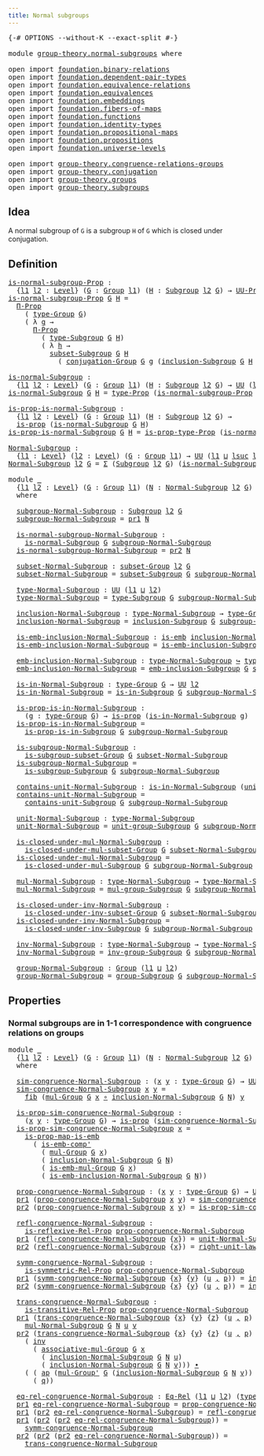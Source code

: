 ```yaml
---
title: Normal subgroups
---
```


<pre class="Agda"><a id="42" class="Symbol">{-#</a> <a id="46" class="Keyword">OPTIONS</a> <a id="54" class="Pragma">--without-K</a> <a id="66" class="Pragma">--exact-split</a> <a id="80" class="Symbol">#-}</a>

<a id="85" class="Keyword">module</a> <a id="92" href="group-theory.normal-subgroups.html" class="Module">group-theory.normal-subgroups</a> <a id="122" class="Keyword">where</a>

<a id="129" class="Keyword">open</a> <a id="134" class="Keyword">import</a> <a id="141" href="foundation.binary-relations.html" class="Module">foundation.binary-relations</a>
<a id="169" class="Keyword">open</a> <a id="174" class="Keyword">import</a> <a id="181" href="foundation.dependent-pair-types.html" class="Module">foundation.dependent-pair-types</a>
<a id="213" class="Keyword">open</a> <a id="218" class="Keyword">import</a> <a id="225" href="foundation.equivalence-relations.html" class="Module">foundation.equivalence-relations</a>
<a id="258" class="Keyword">open</a> <a id="263" class="Keyword">import</a> <a id="270" href="foundation.equivalences.html" class="Module">foundation.equivalences</a>
<a id="294" class="Keyword">open</a> <a id="299" class="Keyword">import</a> <a id="306" href="foundation.embeddings.html" class="Module">foundation.embeddings</a>
<a id="328" class="Keyword">open</a> <a id="333" class="Keyword">import</a> <a id="340" href="foundation.fibers-of-maps.html" class="Module">foundation.fibers-of-maps</a>
<a id="366" class="Keyword">open</a> <a id="371" class="Keyword">import</a> <a id="378" href="foundation.functions.html" class="Module">foundation.functions</a>
<a id="399" class="Keyword">open</a> <a id="404" class="Keyword">import</a> <a id="411" href="foundation.identity-types.html" class="Module">foundation.identity-types</a>
<a id="437" class="Keyword">open</a> <a id="442" class="Keyword">import</a> <a id="449" href="foundation.propositional-maps.html" class="Module">foundation.propositional-maps</a>
<a id="479" class="Keyword">open</a> <a id="484" class="Keyword">import</a> <a id="491" href="foundation.propositions.html" class="Module">foundation.propositions</a>
<a id="515" class="Keyword">open</a> <a id="520" class="Keyword">import</a> <a id="527" href="foundation.universe-levels.html" class="Module">foundation.universe-levels</a>

<a id="555" class="Keyword">open</a> <a id="560" class="Keyword">import</a> <a id="567" href="group-theory.congruence-relations-groups.html" class="Module">group-theory.congruence-relations-groups</a>
<a id="608" class="Keyword">open</a> <a id="613" class="Keyword">import</a> <a id="620" href="group-theory.conjugation.html" class="Module">group-theory.conjugation</a>
<a id="645" class="Keyword">open</a> <a id="650" class="Keyword">import</a> <a id="657" href="group-theory.groups.html" class="Module">group-theory.groups</a>
<a id="677" class="Keyword">open</a> <a id="682" class="Keyword">import</a> <a id="689" href="group-theory.subgroups.html" class="Module">group-theory.subgroups</a>
</pre>
## Idea

A normal subgroup of `G` is a subgroup `H` of `G` which is closed under conjugation.

## Definition

<pre class="Agda"><a id="is-normal-subgroup-Prop"></a><a id="835" href="group-theory.normal-subgroups.html#835" class="Function">is-normal-subgroup-Prop</a> <a id="859" class="Symbol">:</a>
  <a id="863" class="Symbol">{</a><a id="864" href="group-theory.normal-subgroups.html#864" class="Bound">l1</a> <a id="867" href="group-theory.normal-subgroups.html#867" class="Bound">l2</a> <a id="870" class="Symbol">:</a> <a id="872" href="Agda.Primitive.html#597" class="Postulate">Level</a><a id="877" class="Symbol">}</a> <a id="879" class="Symbol">(</a><a id="880" href="group-theory.normal-subgroups.html#880" class="Bound">G</a> <a id="882" class="Symbol">:</a> <a id="884" href="group-theory.groups.html#2650" class="Function">Group</a> <a id="890" href="group-theory.normal-subgroups.html#864" class="Bound">l1</a><a id="892" class="Symbol">)</a> <a id="894" class="Symbol">(</a><a id="895" href="group-theory.normal-subgroups.html#895" class="Bound">H</a> <a id="897" class="Symbol">:</a> <a id="899" href="group-theory.subgroups.html#4540" class="Function">Subgroup</a> <a id="908" href="group-theory.normal-subgroups.html#867" class="Bound">l2</a> <a id="911" href="group-theory.normal-subgroups.html#880" class="Bound">G</a><a id="912" class="Symbol">)</a> <a id="914" class="Symbol">→</a> <a id="916" href="foundation-core.propositions.html#1393" class="Function">UU-Prop</a> <a id="924" class="Symbol">(</a><a id="925" href="group-theory.normal-subgroups.html#864" class="Bound">l1</a> <a id="928" href="Agda.Primitive.html#810" class="Primitive Operator">⊔</a> <a id="930" href="group-theory.normal-subgroups.html#867" class="Bound">l2</a><a id="932" class="Symbol">)</a>
<a id="934" href="group-theory.normal-subgroups.html#835" class="Function">is-normal-subgroup-Prop</a> <a id="958" href="group-theory.normal-subgroups.html#958" class="Bound">G</a> <a id="960" href="group-theory.normal-subgroups.html#960" class="Bound">H</a> <a id="962" class="Symbol">=</a>
  <a id="966" href="foundation-core.propositions.html#6694" class="Function">Π-Prop</a>
    <a id="977" class="Symbol">(</a> <a id="979" href="group-theory.groups.html#2893" class="Function">type-Group</a> <a id="990" href="group-theory.normal-subgroups.html#958" class="Bound">G</a><a id="991" class="Symbol">)</a>
    <a id="997" class="Symbol">(</a> <a id="999" class="Symbol">λ</a> <a id="1001" href="group-theory.normal-subgroups.html#1001" class="Bound">g</a> <a id="1003" class="Symbol">→</a>
      <a id="1011" href="foundation-core.propositions.html#6694" class="Function">Π-Prop</a>
        <a id="1026" class="Symbol">(</a> <a id="1028" href="group-theory.subgroups.html#4872" class="Function">type-Subgroup</a> <a id="1042" href="group-theory.normal-subgroups.html#958" class="Bound">G</a> <a id="1044" href="group-theory.normal-subgroups.html#960" class="Bound">H</a><a id="1045" class="Symbol">)</a>
        <a id="1055" class="Symbol">(</a> <a id="1057" class="Symbol">λ</a> <a id="1059" href="group-theory.normal-subgroups.html#1059" class="Bound">h</a> <a id="1061" class="Symbol">→</a>
          <a id="1073" href="group-theory.subgroups.html#4759" class="Function">subset-Subgroup</a> <a id="1089" href="group-theory.normal-subgroups.html#958" class="Bound">G</a> <a id="1091" href="group-theory.normal-subgroups.html#960" class="Bound">H</a>
            <a id="1105" class="Symbol">(</a> <a id="1107" href="group-theory.conjugation.html#1025" class="Function">conjugation-Group</a> <a id="1125" href="group-theory.normal-subgroups.html#958" class="Bound">G</a> <a id="1127" href="group-theory.normal-subgroups.html#1001" class="Bound">g</a> <a id="1129" class="Symbol">(</a><a id="1130" href="group-theory.subgroups.html#4951" class="Function">inclusion-Subgroup</a> <a id="1149" href="group-theory.normal-subgroups.html#958" class="Bound">G</a> <a id="1151" href="group-theory.normal-subgroups.html#960" class="Bound">H</a> <a id="1153" href="group-theory.normal-subgroups.html#1059" class="Bound">h</a><a id="1154" class="Symbol">))))</a>

<a id="is-normal-Subgroup"></a><a id="1160" href="group-theory.normal-subgroups.html#1160" class="Function">is-normal-Subgroup</a> <a id="1179" class="Symbol">:</a>
  <a id="1183" class="Symbol">{</a><a id="1184" href="group-theory.normal-subgroups.html#1184" class="Bound">l1</a> <a id="1187" href="group-theory.normal-subgroups.html#1187" class="Bound">l2</a> <a id="1190" class="Symbol">:</a> <a id="1192" href="Agda.Primitive.html#597" class="Postulate">Level</a><a id="1197" class="Symbol">}</a> <a id="1199" class="Symbol">(</a><a id="1200" href="group-theory.normal-subgroups.html#1200" class="Bound">G</a> <a id="1202" class="Symbol">:</a> <a id="1204" href="group-theory.groups.html#2650" class="Function">Group</a> <a id="1210" href="group-theory.normal-subgroups.html#1184" class="Bound">l1</a><a id="1212" class="Symbol">)</a> <a id="1214" class="Symbol">(</a><a id="1215" href="group-theory.normal-subgroups.html#1215" class="Bound">H</a> <a id="1217" class="Symbol">:</a> <a id="1219" href="group-theory.subgroups.html#4540" class="Function">Subgroup</a> <a id="1228" href="group-theory.normal-subgroups.html#1187" class="Bound">l2</a> <a id="1231" href="group-theory.normal-subgroups.html#1200" class="Bound">G</a><a id="1232" class="Symbol">)</a> <a id="1234" class="Symbol">→</a> <a id="1236" href="foundation-core.universe-levels.html#235" class="Primitive">UU</a> <a id="1239" class="Symbol">(</a><a id="1240" href="group-theory.normal-subgroups.html#1184" class="Bound">l1</a> <a id="1243" href="Agda.Primitive.html#810" class="Primitive Operator">⊔</a> <a id="1245" href="group-theory.normal-subgroups.html#1187" class="Bound">l2</a><a id="1247" class="Symbol">)</a>
<a id="1249" href="group-theory.normal-subgroups.html#1160" class="Function">is-normal-Subgroup</a> <a id="1268" href="group-theory.normal-subgroups.html#1268" class="Bound">G</a> <a id="1270" href="group-theory.normal-subgroups.html#1270" class="Bound">H</a> <a id="1272" class="Symbol">=</a> <a id="1274" href="foundation-core.propositions.html#1495" class="Function">type-Prop</a> <a id="1284" class="Symbol">(</a><a id="1285" href="group-theory.normal-subgroups.html#835" class="Function">is-normal-subgroup-Prop</a> <a id="1309" href="group-theory.normal-subgroups.html#1268" class="Bound">G</a> <a id="1311" href="group-theory.normal-subgroups.html#1270" class="Bound">H</a><a id="1312" class="Symbol">)</a>

<a id="is-prop-is-normal-Subgroup"></a><a id="1315" href="group-theory.normal-subgroups.html#1315" class="Function">is-prop-is-normal-Subgroup</a> <a id="1342" class="Symbol">:</a>
  <a id="1346" class="Symbol">{</a><a id="1347" href="group-theory.normal-subgroups.html#1347" class="Bound">l1</a> <a id="1350" href="group-theory.normal-subgroups.html#1350" class="Bound">l2</a> <a id="1353" class="Symbol">:</a> <a id="1355" href="Agda.Primitive.html#597" class="Postulate">Level</a><a id="1360" class="Symbol">}</a> <a id="1362" class="Symbol">(</a><a id="1363" href="group-theory.normal-subgroups.html#1363" class="Bound">G</a> <a id="1365" class="Symbol">:</a> <a id="1367" href="group-theory.groups.html#2650" class="Function">Group</a> <a id="1373" href="group-theory.normal-subgroups.html#1347" class="Bound">l1</a><a id="1375" class="Symbol">)</a> <a id="1377" class="Symbol">(</a><a id="1378" href="group-theory.normal-subgroups.html#1378" class="Bound">H</a> <a id="1380" class="Symbol">:</a> <a id="1382" href="group-theory.subgroups.html#4540" class="Function">Subgroup</a> <a id="1391" href="group-theory.normal-subgroups.html#1350" class="Bound">l2</a> <a id="1394" href="group-theory.normal-subgroups.html#1363" class="Bound">G</a><a id="1395" class="Symbol">)</a> <a id="1397" class="Symbol">→</a>
  <a id="1401" href="foundation-core.propositions.html#1309" class="Function">is-prop</a> <a id="1409" class="Symbol">(</a><a id="1410" href="group-theory.normal-subgroups.html#1160" class="Function">is-normal-Subgroup</a> <a id="1429" href="group-theory.normal-subgroups.html#1363" class="Bound">G</a> <a id="1431" href="group-theory.normal-subgroups.html#1378" class="Bound">H</a><a id="1432" class="Symbol">)</a>
<a id="1434" href="group-theory.normal-subgroups.html#1315" class="Function">is-prop-is-normal-Subgroup</a> <a id="1461" href="group-theory.normal-subgroups.html#1461" class="Bound">G</a> <a id="1463" href="group-theory.normal-subgroups.html#1463" class="Bound">H</a> <a id="1465" class="Symbol">=</a> <a id="1467" href="foundation-core.propositions.html#1562" class="Function">is-prop-type-Prop</a> <a id="1485" class="Symbol">(</a><a id="1486" href="group-theory.normal-subgroups.html#835" class="Function">is-normal-subgroup-Prop</a> <a id="1510" href="group-theory.normal-subgroups.html#1461" class="Bound">G</a> <a id="1512" href="group-theory.normal-subgroups.html#1463" class="Bound">H</a><a id="1513" class="Symbol">)</a>

<a id="Normal-Subgroup"></a><a id="1516" href="group-theory.normal-subgroups.html#1516" class="Function">Normal-Subgroup</a> <a id="1532" class="Symbol">:</a>
  <a id="1536" class="Symbol">{</a><a id="1537" href="group-theory.normal-subgroups.html#1537" class="Bound">l1</a> <a id="1540" class="Symbol">:</a> <a id="1542" href="Agda.Primitive.html#597" class="Postulate">Level</a><a id="1547" class="Symbol">}</a> <a id="1549" class="Symbol">(</a><a id="1550" href="group-theory.normal-subgroups.html#1550" class="Bound">l2</a> <a id="1553" class="Symbol">:</a> <a id="1555" href="Agda.Primitive.html#597" class="Postulate">Level</a><a id="1560" class="Symbol">)</a> <a id="1562" class="Symbol">(</a><a id="1563" href="group-theory.normal-subgroups.html#1563" class="Bound">G</a> <a id="1565" class="Symbol">:</a> <a id="1567" href="group-theory.groups.html#2650" class="Function">Group</a> <a id="1573" href="group-theory.normal-subgroups.html#1537" class="Bound">l1</a><a id="1575" class="Symbol">)</a> <a id="1577" class="Symbol">→</a> <a id="1579" href="foundation-core.universe-levels.html#235" class="Primitive">UU</a> <a id="1582" class="Symbol">(</a><a id="1583" href="group-theory.normal-subgroups.html#1537" class="Bound">l1</a> <a id="1586" href="Agda.Primitive.html#810" class="Primitive Operator">⊔</a> <a id="1588" href="Agda.Primitive.html#780" class="Primitive">lsuc</a> <a id="1593" href="group-theory.normal-subgroups.html#1550" class="Bound">l2</a><a id="1595" class="Symbol">)</a>
<a id="1597" href="group-theory.normal-subgroups.html#1516" class="Function">Normal-Subgroup</a> <a id="1613" href="group-theory.normal-subgroups.html#1613" class="Bound">l2</a> <a id="1616" href="group-theory.normal-subgroups.html#1616" class="Bound">G</a> <a id="1618" class="Symbol">=</a> <a id="1620" href="foundation-core.dependent-pair-types.html#515" class="Record">Σ</a> <a id="1622" class="Symbol">(</a><a id="1623" href="group-theory.subgroups.html#4540" class="Function">Subgroup</a> <a id="1632" href="group-theory.normal-subgroups.html#1613" class="Bound">l2</a> <a id="1635" href="group-theory.normal-subgroups.html#1616" class="Bound">G</a><a id="1636" class="Symbol">)</a> <a id="1638" class="Symbol">(</a><a id="1639" href="group-theory.normal-subgroups.html#1160" class="Function">is-normal-Subgroup</a> <a id="1658" href="group-theory.normal-subgroups.html#1616" class="Bound">G</a><a id="1659" class="Symbol">)</a>

<a id="1662" class="Keyword">module</a> <a id="1669" href="group-theory.normal-subgroups.html#1669" class="Module">_</a>
  <a id="1673" class="Symbol">{</a><a id="1674" href="group-theory.normal-subgroups.html#1674" class="Bound">l1</a> <a id="1677" href="group-theory.normal-subgroups.html#1677" class="Bound">l2</a> <a id="1680" class="Symbol">:</a> <a id="1682" href="Agda.Primitive.html#597" class="Postulate">Level</a><a id="1687" class="Symbol">}</a> <a id="1689" class="Symbol">(</a><a id="1690" href="group-theory.normal-subgroups.html#1690" class="Bound">G</a> <a id="1692" class="Symbol">:</a> <a id="1694" href="group-theory.groups.html#2650" class="Function">Group</a> <a id="1700" href="group-theory.normal-subgroups.html#1674" class="Bound">l1</a><a id="1702" class="Symbol">)</a> <a id="1704" class="Symbol">(</a><a id="1705" href="group-theory.normal-subgroups.html#1705" class="Bound">N</a> <a id="1707" class="Symbol">:</a> <a id="1709" href="group-theory.normal-subgroups.html#1516" class="Function">Normal-Subgroup</a> <a id="1725" href="group-theory.normal-subgroups.html#1677" class="Bound">l2</a> <a id="1728" href="group-theory.normal-subgroups.html#1690" class="Bound">G</a><a id="1729" class="Symbol">)</a>
  <a id="1733" class="Keyword">where</a>

  <a id="1742" href="group-theory.normal-subgroups.html#1742" class="Function">subgroup-Normal-Subgroup</a> <a id="1767" class="Symbol">:</a> <a id="1769" href="group-theory.subgroups.html#4540" class="Function">Subgroup</a> <a id="1778" href="group-theory.normal-subgroups.html#1677" class="Bound">l2</a> <a id="1781" href="group-theory.normal-subgroups.html#1690" class="Bound">G</a>
  <a id="1785" href="group-theory.normal-subgroups.html#1742" class="Function">subgroup-Normal-Subgroup</a> <a id="1810" class="Symbol">=</a> <a id="1812" href="foundation-core.dependent-pair-types.html#605" class="Field">pr1</a> <a id="1816" href="group-theory.normal-subgroups.html#1705" class="Bound">N</a>

  <a id="1821" href="group-theory.normal-subgroups.html#1821" class="Function">is-normal-subgroup-Normal-Subgroup</a> <a id="1856" class="Symbol">:</a>
    <a id="1862" href="group-theory.normal-subgroups.html#1160" class="Function">is-normal-Subgroup</a> <a id="1881" href="group-theory.normal-subgroups.html#1690" class="Bound">G</a> <a id="1883" href="group-theory.normal-subgroups.html#1742" class="Function">subgroup-Normal-Subgroup</a>
  <a id="1910" href="group-theory.normal-subgroups.html#1821" class="Function">is-normal-subgroup-Normal-Subgroup</a> <a id="1945" class="Symbol">=</a> <a id="1947" href="foundation-core.dependent-pair-types.html#617" class="Field">pr2</a> <a id="1951" href="group-theory.normal-subgroups.html#1705" class="Bound">N</a>

  <a id="1956" href="group-theory.normal-subgroups.html#1956" class="Function">subset-Normal-Subgroup</a> <a id="1979" class="Symbol">:</a> <a id="1981" href="group-theory.subgroups.html#2120" class="Function">subset-Group</a> <a id="1994" href="group-theory.normal-subgroups.html#1677" class="Bound">l2</a> <a id="1997" href="group-theory.normal-subgroups.html#1690" class="Bound">G</a>
  <a id="2001" href="group-theory.normal-subgroups.html#1956" class="Function">subset-Normal-Subgroup</a> <a id="2024" class="Symbol">=</a> <a id="2026" href="group-theory.subgroups.html#4759" class="Function">subset-Subgroup</a> <a id="2042" href="group-theory.normal-subgroups.html#1690" class="Bound">G</a> <a id="2044" href="group-theory.normal-subgroups.html#1742" class="Function">subgroup-Normal-Subgroup</a>

  <a id="2072" href="group-theory.normal-subgroups.html#2072" class="Function">type-Normal-Subgroup</a> <a id="2093" class="Symbol">:</a> <a id="2095" href="foundation-core.universe-levels.html#235" class="Primitive">UU</a> <a id="2098" class="Symbol">(</a><a id="2099" href="group-theory.normal-subgroups.html#1674" class="Bound">l1</a> <a id="2102" href="Agda.Primitive.html#810" class="Primitive Operator">⊔</a> <a id="2104" href="group-theory.normal-subgroups.html#1677" class="Bound">l2</a><a id="2106" class="Symbol">)</a>
  <a id="2110" href="group-theory.normal-subgroups.html#2072" class="Function">type-Normal-Subgroup</a> <a id="2131" class="Symbol">=</a> <a id="2133" href="group-theory.subgroups.html#4872" class="Function">type-Subgroup</a> <a id="2147" href="group-theory.normal-subgroups.html#1690" class="Bound">G</a> <a id="2149" href="group-theory.normal-subgroups.html#1742" class="Function">subgroup-Normal-Subgroup</a>

  <a id="2177" href="group-theory.normal-subgroups.html#2177" class="Function">inclusion-Normal-Subgroup</a> <a id="2203" class="Symbol">:</a> <a id="2205" href="group-theory.normal-subgroups.html#2072" class="Function">type-Normal-Subgroup</a> <a id="2226" class="Symbol">→</a> <a id="2228" href="group-theory.groups.html#2893" class="Function">type-Group</a> <a id="2239" href="group-theory.normal-subgroups.html#1690" class="Bound">G</a>
  <a id="2243" href="group-theory.normal-subgroups.html#2177" class="Function">inclusion-Normal-Subgroup</a> <a id="2269" class="Symbol">=</a> <a id="2271" href="group-theory.subgroups.html#4951" class="Function">inclusion-Subgroup</a> <a id="2290" href="group-theory.normal-subgroups.html#1690" class="Bound">G</a> <a id="2292" href="group-theory.normal-subgroups.html#1742" class="Function">subgroup-Normal-Subgroup</a>

  <a id="2320" href="group-theory.normal-subgroups.html#2320" class="Function">is-emb-inclusion-Normal-Subgroup</a> <a id="2353" class="Symbol">:</a> <a id="2355" href="foundation-core.embeddings.html#992" class="Function">is-emb</a> <a id="2362" href="group-theory.normal-subgroups.html#2177" class="Function">inclusion-Normal-Subgroup</a>
  <a id="2390" href="group-theory.normal-subgroups.html#2320" class="Function">is-emb-inclusion-Normal-Subgroup</a> <a id="2423" class="Symbol">=</a> <a id="2425" href="group-theory.subgroups.html#5061" class="Function">is-emb-inclusion-Subgroup</a> <a id="2451" href="group-theory.normal-subgroups.html#1690" class="Bound">G</a> <a id="2453" href="group-theory.normal-subgroups.html#1742" class="Function">subgroup-Normal-Subgroup</a>

  <a id="2481" href="group-theory.normal-subgroups.html#2481" class="Function">emb-inclusion-Normal-Subgroup</a> <a id="2511" class="Symbol">:</a> <a id="2513" href="group-theory.normal-subgroups.html#2072" class="Function">type-Normal-Subgroup</a> <a id="2534" href="foundation-core.embeddings.html#1074" class="Function Operator">↪</a> <a id="2536" href="group-theory.groups.html#2893" class="Function">type-Group</a> <a id="2547" href="group-theory.normal-subgroups.html#1690" class="Bound">G</a>
  <a id="2551" href="group-theory.normal-subgroups.html#2481" class="Function">emb-inclusion-Normal-Subgroup</a> <a id="2581" class="Symbol">=</a> <a id="2583" href="group-theory.subgroups.html#5189" class="Function">emb-inclusion-Subgroup</a> <a id="2606" href="group-theory.normal-subgroups.html#1690" class="Bound">G</a> <a id="2608" href="group-theory.normal-subgroups.html#1742" class="Function">subgroup-Normal-Subgroup</a>

  <a id="2636" href="group-theory.normal-subgroups.html#2636" class="Function">is-in-Normal-Subgroup</a> <a id="2658" class="Symbol">:</a> <a id="2660" href="group-theory.groups.html#2893" class="Function">type-Group</a> <a id="2671" href="group-theory.normal-subgroups.html#1690" class="Bound">G</a> <a id="2673" class="Symbol">→</a> <a id="2675" href="foundation-core.universe-levels.html#235" class="Primitive">UU</a> <a id="2678" href="group-theory.normal-subgroups.html#1677" class="Bound">l2</a>
  <a id="2683" href="group-theory.normal-subgroups.html#2636" class="Function">is-in-Normal-Subgroup</a> <a id="2705" class="Symbol">=</a> <a id="2707" href="group-theory.subgroups.html#5301" class="Function">is-in-Subgroup</a> <a id="2722" href="group-theory.normal-subgroups.html#1690" class="Bound">G</a> <a id="2724" href="group-theory.normal-subgroups.html#1742" class="Function">subgroup-Normal-Subgroup</a>

  <a id="2752" href="group-theory.normal-subgroups.html#2752" class="Function">is-prop-is-in-Normal-Subgroup</a> <a id="2782" class="Symbol">:</a>
    <a id="2788" class="Symbol">(</a><a id="2789" href="group-theory.normal-subgroups.html#2789" class="Bound">g</a> <a id="2791" class="Symbol">:</a> <a id="2793" href="group-theory.groups.html#2893" class="Function">type-Group</a> <a id="2804" href="group-theory.normal-subgroups.html#1690" class="Bound">G</a><a id="2805" class="Symbol">)</a> <a id="2807" class="Symbol">→</a> <a id="2809" href="foundation-core.propositions.html#1309" class="Function">is-prop</a> <a id="2817" class="Symbol">(</a><a id="2818" href="group-theory.normal-subgroups.html#2636" class="Function">is-in-Normal-Subgroup</a> <a id="2840" href="group-theory.normal-subgroups.html#2789" class="Bound">g</a><a id="2841" class="Symbol">)</a>
  <a id="2845" href="group-theory.normal-subgroups.html#2752" class="Function">is-prop-is-in-Normal-Subgroup</a> <a id="2875" class="Symbol">=</a>
    <a id="2881" href="group-theory.subgroups.html#5540" class="Function">is-prop-is-in-Subgroup</a> <a id="2904" href="group-theory.normal-subgroups.html#1690" class="Bound">G</a> <a id="2906" href="group-theory.normal-subgroups.html#1742" class="Function">subgroup-Normal-Subgroup</a>

  <a id="2934" href="group-theory.normal-subgroups.html#2934" class="Function">is-subgroup-Normal-Subgroup</a> <a id="2962" class="Symbol">:</a>
    <a id="2968" href="group-theory.subgroups.html#4270" class="Function">is-subgroup-subset-Group</a> <a id="2993" href="group-theory.normal-subgroups.html#1690" class="Bound">G</a> <a id="2995" href="group-theory.normal-subgroups.html#1956" class="Function">subset-Normal-Subgroup</a>
  <a id="3020" href="group-theory.normal-subgroups.html#2934" class="Function">is-subgroup-Normal-Subgroup</a> <a id="3048" class="Symbol">=</a>
    <a id="3054" href="group-theory.subgroups.html#5685" class="Function">is-subgroup-Subgroup</a> <a id="3075" href="group-theory.normal-subgroups.html#1690" class="Bound">G</a> <a id="3077" href="group-theory.normal-subgroups.html#1742" class="Function">subgroup-Normal-Subgroup</a>

  <a id="3105" href="group-theory.normal-subgroups.html#3105" class="Function">contains-unit-Normal-Subgroup</a> <a id="3135" class="Symbol">:</a> <a id="3137" href="group-theory.normal-subgroups.html#2636" class="Function">is-in-Normal-Subgroup</a> <a id="3159" class="Symbol">(</a><a id="3160" href="group-theory.groups.html#3937" class="Function">unit-Group</a> <a id="3171" href="group-theory.normal-subgroups.html#1690" class="Bound">G</a><a id="3172" class="Symbol">)</a>
  <a id="3176" href="group-theory.normal-subgroups.html#3105" class="Function">contains-unit-Normal-Subgroup</a> <a id="3206" class="Symbol">=</a>
    <a id="3212" href="group-theory.subgroups.html#5785" class="Function">contains-unit-Subgroup</a> <a id="3235" href="group-theory.normal-subgroups.html#1690" class="Bound">G</a> <a id="3237" href="group-theory.normal-subgroups.html#1742" class="Function">subgroup-Normal-Subgroup</a>

  <a id="3265" href="group-theory.normal-subgroups.html#3265" class="Function">unit-Normal-Subgroup</a> <a id="3286" class="Symbol">:</a> <a id="3288" href="group-theory.normal-subgroups.html#2072" class="Function">type-Normal-Subgroup</a>
  <a id="3311" href="group-theory.normal-subgroups.html#3265" class="Function">unit-Normal-Subgroup</a> <a id="3332" class="Symbol">=</a> <a id="3334" href="group-theory.subgroups.html#7887" class="Function">unit-group-Subgroup</a> <a id="3354" href="group-theory.normal-subgroups.html#1690" class="Bound">G</a> <a id="3356" href="group-theory.normal-subgroups.html#1742" class="Function">subgroup-Normal-Subgroup</a>

  <a id="3384" href="group-theory.normal-subgroups.html#3384" class="Function">is-closed-under-mul-Normal-Subgroup</a> <a id="3420" class="Symbol">:</a>
    <a id="3426" href="group-theory.subgroups.html#3153" class="Function">is-closed-under-mul-subset-Group</a> <a id="3459" href="group-theory.normal-subgroups.html#1690" class="Bound">G</a> <a id="3461" href="group-theory.normal-subgroups.html#1956" class="Function">subset-Normal-Subgroup</a>
  <a id="3486" href="group-theory.normal-subgroups.html#3384" class="Function">is-closed-under-mul-Normal-Subgroup</a> <a id="3522" class="Symbol">=</a>
    <a id="3528" href="group-theory.subgroups.html#5914" class="Function">is-closed-under-mul-Subgroup</a> <a id="3557" href="group-theory.normal-subgroups.html#1690" class="Bound">G</a> <a id="3559" href="group-theory.normal-subgroups.html#1742" class="Function">subgroup-Normal-Subgroup</a>

  <a id="3587" href="group-theory.normal-subgroups.html#3587" class="Function">mul-Normal-Subgroup</a> <a id="3607" class="Symbol">:</a> <a id="3609" href="group-theory.normal-subgroups.html#2072" class="Function">type-Normal-Subgroup</a> <a id="3630" class="Symbol">→</a> <a id="3632" href="group-theory.normal-subgroups.html#2072" class="Function">type-Normal-Subgroup</a> <a id="3653" class="Symbol">→</a> <a id="3655" href="group-theory.normal-subgroups.html#2072" class="Function">type-Normal-Subgroup</a>
  <a id="3678" href="group-theory.normal-subgroups.html#3587" class="Function">mul-Normal-Subgroup</a> <a id="3698" class="Symbol">=</a> <a id="3700" href="group-theory.subgroups.html#7352" class="Function">mul-group-Subgroup</a> <a id="3719" href="group-theory.normal-subgroups.html#1690" class="Bound">G</a> <a id="3721" href="group-theory.normal-subgroups.html#1742" class="Function">subgroup-Normal-Subgroup</a>

  <a id="3749" href="group-theory.normal-subgroups.html#3749" class="Function">is-closed-under-inv-Normal-Subgroup</a> <a id="3785" class="Symbol">:</a>
    <a id="3791" href="group-theory.subgroups.html#3675" class="Function">is-closed-under-inv-subset-Group</a> <a id="3824" href="group-theory.normal-subgroups.html#1690" class="Bound">G</a> <a id="3826" href="group-theory.normal-subgroups.html#1956" class="Function">subset-Normal-Subgroup</a>
  <a id="3851" href="group-theory.normal-subgroups.html#3749" class="Function">is-closed-under-inv-Normal-Subgroup</a> <a id="3887" class="Symbol">=</a>
    <a id="3893" href="group-theory.subgroups.html#6067" class="Function">is-closed-under-inv-Subgroup</a> <a id="3922" href="group-theory.normal-subgroups.html#1690" class="Bound">G</a> <a id="3924" href="group-theory.normal-subgroups.html#1742" class="Function">subgroup-Normal-Subgroup</a>

  <a id="3952" href="group-theory.normal-subgroups.html#3952" class="Function">inv-Normal-Subgroup</a> <a id="3972" class="Symbol">:</a> <a id="3974" href="group-theory.normal-subgroups.html#2072" class="Function">type-Normal-Subgroup</a> <a id="3995" class="Symbol">→</a> <a id="3997" href="group-theory.normal-subgroups.html#2072" class="Function">type-Normal-Subgroup</a>
  <a id="4020" href="group-theory.normal-subgroups.html#3952" class="Function">inv-Normal-Subgroup</a> <a id="4040" class="Symbol">=</a> <a id="4042" href="group-theory.subgroups.html#8443" class="Function">inv-group-Subgroup</a> <a id="4061" href="group-theory.normal-subgroups.html#1690" class="Bound">G</a> <a id="4063" href="group-theory.normal-subgroups.html#1742" class="Function">subgroup-Normal-Subgroup</a>

  <a id="4091" href="group-theory.normal-subgroups.html#4091" class="Function">group-Normal-Subgroup</a> <a id="4113" class="Symbol">:</a> <a id="4115" href="group-theory.groups.html#2650" class="Function">Group</a> <a id="4121" class="Symbol">(</a><a id="4122" href="group-theory.normal-subgroups.html#1674" class="Bound">l1</a> <a id="4125" href="Agda.Primitive.html#810" class="Primitive Operator">⊔</a> <a id="4127" href="group-theory.normal-subgroups.html#1677" class="Bound">l2</a><a id="4129" class="Symbol">)</a>
  <a id="4133" href="group-theory.normal-subgroups.html#4091" class="Function">group-Normal-Subgroup</a> <a id="4155" class="Symbol">=</a> <a id="4157" href="group-theory.subgroups.html#9352" class="Function">group-Subgroup</a> <a id="4172" href="group-theory.normal-subgroups.html#1690" class="Bound">G</a> <a id="4174" href="group-theory.normal-subgroups.html#1742" class="Function">subgroup-Normal-Subgroup</a>
</pre>
## Properties

### Normal subgroups are in 1-1 correspondence with congruence relations on groups

<pre class="Agda"><a id="4311" class="Keyword">module</a> <a id="4318" href="group-theory.normal-subgroups.html#4318" class="Module">_</a>
  <a id="4322" class="Symbol">{</a><a id="4323" href="group-theory.normal-subgroups.html#4323" class="Bound">l1</a> <a id="4326" href="group-theory.normal-subgroups.html#4326" class="Bound">l2</a> <a id="4329" class="Symbol">:</a> <a id="4331" href="Agda.Primitive.html#597" class="Postulate">Level</a><a id="4336" class="Symbol">}</a> <a id="4338" class="Symbol">(</a><a id="4339" href="group-theory.normal-subgroups.html#4339" class="Bound">G</a> <a id="4341" class="Symbol">:</a> <a id="4343" href="group-theory.groups.html#2650" class="Function">Group</a> <a id="4349" href="group-theory.normal-subgroups.html#4323" class="Bound">l1</a><a id="4351" class="Symbol">)</a> <a id="4353" class="Symbol">(</a><a id="4354" href="group-theory.normal-subgroups.html#4354" class="Bound">N</a> <a id="4356" class="Symbol">:</a> <a id="4358" href="group-theory.normal-subgroups.html#1516" class="Function">Normal-Subgroup</a> <a id="4374" href="group-theory.normal-subgroups.html#4326" class="Bound">l2</a> <a id="4377" href="group-theory.normal-subgroups.html#4339" class="Bound">G</a><a id="4378" class="Symbol">)</a>
  <a id="4382" class="Keyword">where</a>
  
  <a id="4393" href="group-theory.normal-subgroups.html#4393" class="Function">sim-congruence-Normal-Subgroup</a> <a id="4424" class="Symbol">:</a> <a id="4426" class="Symbol">(</a><a id="4427" href="group-theory.normal-subgroups.html#4427" class="Bound">x</a> <a id="4429" href="group-theory.normal-subgroups.html#4429" class="Bound">y</a> <a id="4431" class="Symbol">:</a> <a id="4433" href="group-theory.groups.html#2893" class="Function">type-Group</a> <a id="4444" href="group-theory.normal-subgroups.html#4339" class="Bound">G</a><a id="4445" class="Symbol">)</a> <a id="4447" class="Symbol">→</a> <a id="4449" href="foundation-core.universe-levels.html#235" class="Primitive">UU</a> <a id="4452" class="Symbol">(</a><a id="4453" href="group-theory.normal-subgroups.html#4323" class="Bound">l1</a> <a id="4456" href="Agda.Primitive.html#810" class="Primitive Operator">⊔</a> <a id="4458" href="group-theory.normal-subgroups.html#4326" class="Bound">l2</a><a id="4460" class="Symbol">)</a>
  <a id="4464" href="group-theory.normal-subgroups.html#4393" class="Function">sim-congruence-Normal-Subgroup</a> <a id="4495" href="group-theory.normal-subgroups.html#4495" class="Bound">x</a> <a id="4497" href="group-theory.normal-subgroups.html#4497" class="Bound">y</a> <a id="4499" class="Symbol">=</a>
    <a id="4505" href="foundation-core.fibers-of-maps.html#942" class="Function">fib</a> <a id="4509" class="Symbol">(</a><a id="4510" href="group-theory.groups.html#3138" class="Function">mul-Group</a> <a id="4520" href="group-theory.normal-subgroups.html#4339" class="Bound">G</a> <a id="4522" href="group-theory.normal-subgroups.html#4495" class="Bound">x</a> <a id="4524" href="foundation-core.functions.html#420" class="Function Operator">∘</a> <a id="4526" href="group-theory.normal-subgroups.html#2177" class="Function">inclusion-Normal-Subgroup</a> <a id="4552" href="group-theory.normal-subgroups.html#4339" class="Bound">G</a> <a id="4554" href="group-theory.normal-subgroups.html#4354" class="Bound">N</a><a id="4555" class="Symbol">)</a> <a id="4557" href="group-theory.normal-subgroups.html#4497" class="Bound">y</a>

  <a id="4562" href="group-theory.normal-subgroups.html#4562" class="Function">is-prop-sim-congruence-Normal-Subgroup</a> <a id="4601" class="Symbol">:</a>
    <a id="4607" class="Symbol">(</a><a id="4608" href="group-theory.normal-subgroups.html#4608" class="Bound">x</a> <a id="4610" href="group-theory.normal-subgroups.html#4610" class="Bound">y</a> <a id="4612" class="Symbol">:</a> <a id="4614" href="group-theory.groups.html#2893" class="Function">type-Group</a> <a id="4625" href="group-theory.normal-subgroups.html#4339" class="Bound">G</a><a id="4626" class="Symbol">)</a> <a id="4628" class="Symbol">→</a> <a id="4630" href="foundation-core.propositions.html#1309" class="Function">is-prop</a> <a id="4638" class="Symbol">(</a><a id="4639" href="group-theory.normal-subgroups.html#4393" class="Function">sim-congruence-Normal-Subgroup</a> <a id="4670" href="group-theory.normal-subgroups.html#4608" class="Bound">x</a> <a id="4672" href="group-theory.normal-subgroups.html#4610" class="Bound">y</a><a id="4673" class="Symbol">)</a>
  <a id="4677" href="group-theory.normal-subgroups.html#4562" class="Function">is-prop-sim-congruence-Normal-Subgroup</a> <a id="4716" href="group-theory.normal-subgroups.html#4716" class="Bound">x</a> <a id="4718" class="Symbol">=</a>
    <a id="4724" href="foundation-core.propositional-maps.html#1864" class="Function">is-prop-map-is-emb</a>
      <a id="4749" class="Symbol">(</a> <a id="4751" href="foundation.embeddings.html#3514" class="Function">is-emb-comp&#39;</a>
        <a id="4772" class="Symbol">(</a> <a id="4774" href="group-theory.groups.html#3138" class="Function">mul-Group</a> <a id="4784" href="group-theory.normal-subgroups.html#4339" class="Bound">G</a> <a id="4786" href="group-theory.normal-subgroups.html#4716" class="Bound">x</a><a id="4787" class="Symbol">)</a>
        <a id="4797" class="Symbol">(</a> <a id="4799" href="group-theory.normal-subgroups.html#2177" class="Function">inclusion-Normal-Subgroup</a> <a id="4825" href="group-theory.normal-subgroups.html#4339" class="Bound">G</a> <a id="4827" href="group-theory.normal-subgroups.html#4354" class="Bound">N</a><a id="4828" class="Symbol">)</a>
        <a id="4838" class="Symbol">(</a> <a id="4840" href="group-theory.groups.html#6947" class="Function">is-emb-mul-Group</a> <a id="4857" href="group-theory.normal-subgroups.html#4339" class="Bound">G</a> <a id="4859" href="group-theory.normal-subgroups.html#4716" class="Bound">x</a><a id="4860" class="Symbol">)</a>
        <a id="4870" class="Symbol">(</a> <a id="4872" href="group-theory.normal-subgroups.html#2320" class="Function">is-emb-inclusion-Normal-Subgroup</a> <a id="4905" href="group-theory.normal-subgroups.html#4339" class="Bound">G</a> <a id="4907" href="group-theory.normal-subgroups.html#4354" class="Bound">N</a><a id="4908" class="Symbol">))</a>

  <a id="4914" href="group-theory.normal-subgroups.html#4914" class="Function">prop-congruence-Normal-Subgroup</a> <a id="4946" class="Symbol">:</a> <a id="4948" class="Symbol">(</a><a id="4949" href="group-theory.normal-subgroups.html#4949" class="Bound">x</a> <a id="4951" href="group-theory.normal-subgroups.html#4951" class="Bound">y</a> <a id="4953" class="Symbol">:</a> <a id="4955" href="group-theory.groups.html#2893" class="Function">type-Group</a> <a id="4966" href="group-theory.normal-subgroups.html#4339" class="Bound">G</a><a id="4967" class="Symbol">)</a> <a id="4969" class="Symbol">→</a> <a id="4971" href="foundation-core.propositions.html#1393" class="Function">UU-Prop</a> <a id="4979" class="Symbol">(</a><a id="4980" href="group-theory.normal-subgroups.html#4323" class="Bound">l1</a> <a id="4983" href="Agda.Primitive.html#810" class="Primitive Operator">⊔</a> <a id="4985" href="group-theory.normal-subgroups.html#4326" class="Bound">l2</a><a id="4987" class="Symbol">)</a>
  <a id="4991" href="foundation-core.dependent-pair-types.html#605" class="Field">pr1</a> <a id="4995" class="Symbol">(</a><a id="4996" href="group-theory.normal-subgroups.html#4914" class="Function">prop-congruence-Normal-Subgroup</a> <a id="5028" href="group-theory.normal-subgroups.html#5028" class="Bound">x</a> <a id="5030" href="group-theory.normal-subgroups.html#5030" class="Bound">y</a><a id="5031" class="Symbol">)</a> <a id="5033" class="Symbol">=</a> <a id="5035" href="group-theory.normal-subgroups.html#4393" class="Function">sim-congruence-Normal-Subgroup</a> <a id="5066" href="group-theory.normal-subgroups.html#5028" class="Bound">x</a> <a id="5068" href="group-theory.normal-subgroups.html#5030" class="Bound">y</a>
  <a id="5072" href="foundation-core.dependent-pair-types.html#617" class="Field">pr2</a> <a id="5076" class="Symbol">(</a><a id="5077" href="group-theory.normal-subgroups.html#4914" class="Function">prop-congruence-Normal-Subgroup</a> <a id="5109" href="group-theory.normal-subgroups.html#5109" class="Bound">x</a> <a id="5111" href="group-theory.normal-subgroups.html#5111" class="Bound">y</a><a id="5112" class="Symbol">)</a> <a id="5114" class="Symbol">=</a> <a id="5116" href="group-theory.normal-subgroups.html#4562" class="Function">is-prop-sim-congruence-Normal-Subgroup</a> <a id="5155" href="group-theory.normal-subgroups.html#5109" class="Bound">x</a> <a id="5157" href="group-theory.normal-subgroups.html#5111" class="Bound">y</a>

  <a id="5162" href="group-theory.normal-subgroups.html#5162" class="Function">refl-congruence-Normal-Subgroup</a> <a id="5194" class="Symbol">:</a>
    <a id="5200" href="foundation.binary-relations.html#1614" class="Function">is-reflexive-Rel-Prop</a> <a id="5222" href="group-theory.normal-subgroups.html#4914" class="Function">prop-congruence-Normal-Subgroup</a>
  <a id="5256" href="foundation-core.dependent-pair-types.html#605" class="Field">pr1</a> <a id="5260" class="Symbol">(</a><a id="5261" href="group-theory.normal-subgroups.html#5162" class="Function">refl-congruence-Normal-Subgroup</a> <a id="5293" class="Symbol">{</a><a id="5294" href="group-theory.normal-subgroups.html#5294" class="Bound">x</a><a id="5295" class="Symbol">})</a> <a id="5298" class="Symbol">=</a> <a id="5300" href="group-theory.normal-subgroups.html#3265" class="Function">unit-Normal-Subgroup</a> <a id="5321" href="group-theory.normal-subgroups.html#4339" class="Bound">G</a> <a id="5323" href="group-theory.normal-subgroups.html#4354" class="Bound">N</a>
  <a id="5327" href="foundation-core.dependent-pair-types.html#617" class="Field">pr2</a> <a id="5331" class="Symbol">(</a><a id="5332" href="group-theory.normal-subgroups.html#5162" class="Function">refl-congruence-Normal-Subgroup</a> <a id="5364" class="Symbol">{</a><a id="5365" href="group-theory.normal-subgroups.html#5365" class="Bound">x</a><a id="5366" class="Symbol">})</a> <a id="5369" class="Symbol">=</a> <a id="5371" href="group-theory.groups.html#4484" class="Function">right-unit-law-Group</a> <a id="5392" href="group-theory.normal-subgroups.html#4339" class="Bound">G</a> <a id="5394" href="group-theory.normal-subgroups.html#5365" class="Bound">x</a>

  <a id="5399" href="group-theory.normal-subgroups.html#5399" class="Function">symm-congruence-Normal-Subgroup</a> <a id="5431" class="Symbol">:</a>
    <a id="5437" href="foundation.binary-relations.html#1766" class="Function">is-symmetric-Rel-Prop</a> <a id="5459" href="group-theory.normal-subgroups.html#4914" class="Function">prop-congruence-Normal-Subgroup</a>
  <a id="5493" href="foundation-core.dependent-pair-types.html#605" class="Field">pr1</a> <a id="5497" class="Symbol">(</a><a id="5498" href="group-theory.normal-subgroups.html#5399" class="Function">symm-congruence-Normal-Subgroup</a> <a id="5530" class="Symbol">{</a><a id="5531" href="group-theory.normal-subgroups.html#5531" class="Bound">x</a><a id="5532" class="Symbol">}</a> <a id="5534" class="Symbol">{</a><a id="5535" href="group-theory.normal-subgroups.html#5535" class="Bound">y</a><a id="5536" class="Symbol">}</a> <a id="5538" class="Symbol">(</a><a id="5539" href="group-theory.normal-subgroups.html#5539" class="Bound">u</a> <a id="5541" href="foundation-core.dependent-pair-types.html#692" class="InductiveConstructor Operator">,</a> <a id="5543" href="group-theory.normal-subgroups.html#5543" class="Bound">p</a><a id="5544" class="Symbol">))</a> <a id="5547" class="Symbol">=</a> <a id="5549" href="group-theory.normal-subgroups.html#3952" class="Function">inv-Normal-Subgroup</a> <a id="5569" href="group-theory.normal-subgroups.html#4339" class="Bound">G</a> <a id="5571" href="group-theory.normal-subgroups.html#4354" class="Bound">N</a> <a id="5573" href="group-theory.normal-subgroups.html#5539" class="Bound">u</a>
  <a id="5577" href="foundation-core.dependent-pair-types.html#617" class="Field">pr2</a> <a id="5581" class="Symbol">(</a><a id="5582" href="group-theory.normal-subgroups.html#5399" class="Function">symm-congruence-Normal-Subgroup</a> <a id="5614" class="Symbol">{</a><a id="5615" href="group-theory.normal-subgroups.html#5615" class="Bound">x</a><a id="5616" class="Symbol">}</a> <a id="5618" class="Symbol">{</a><a id="5619" href="group-theory.normal-subgroups.html#5619" class="Bound">y</a><a id="5620" class="Symbol">}</a> <a id="5622" class="Symbol">(</a><a id="5623" href="group-theory.normal-subgroups.html#5623" class="Bound">u</a> <a id="5625" href="foundation-core.dependent-pair-types.html#692" class="InductiveConstructor Operator">,</a> <a id="5627" href="group-theory.normal-subgroups.html#5627" class="Bound">p</a><a id="5628" class="Symbol">))</a> <a id="5631" class="Symbol">=</a> <a id="5633" href="foundation-core.identity-types.html#2729" class="Function">inv</a> <a id="5637" class="Symbol">(</a><a id="5638" href="group-theory.groups.html#7499" class="Function">transpose-eq-mul-Group</a> <a id="5661" href="group-theory.normal-subgroups.html#4339" class="Bound">G</a> <a id="5663" href="group-theory.normal-subgroups.html#5627" class="Bound">p</a><a id="5664" class="Symbol">)</a>

  <a id="5669" href="group-theory.normal-subgroups.html#5669" class="Function">trans-congruence-Normal-Subgroup</a> <a id="5702" class="Symbol">:</a>
    <a id="5708" href="foundation.binary-relations.html#1942" class="Function">is-transitive-Rel-Prop</a> <a id="5731" href="group-theory.normal-subgroups.html#4914" class="Function">prop-congruence-Normal-Subgroup</a>
  <a id="5765" href="foundation-core.dependent-pair-types.html#605" class="Field">pr1</a> <a id="5769" class="Symbol">(</a><a id="5770" href="group-theory.normal-subgroups.html#5669" class="Function">trans-congruence-Normal-Subgroup</a> <a id="5803" class="Symbol">{</a><a id="5804" href="group-theory.normal-subgroups.html#5804" class="Bound">x</a><a id="5805" class="Symbol">}</a> <a id="5807" class="Symbol">{</a><a id="5808" href="group-theory.normal-subgroups.html#5808" class="Bound">y</a><a id="5809" class="Symbol">}</a> <a id="5811" class="Symbol">{</a><a id="5812" href="group-theory.normal-subgroups.html#5812" class="Bound">z</a><a id="5813" class="Symbol">}</a> <a id="5815" class="Symbol">(</a><a id="5816" href="group-theory.normal-subgroups.html#5816" class="Bound">u</a> <a id="5818" href="foundation-core.dependent-pair-types.html#692" class="InductiveConstructor Operator">,</a> <a id="5820" href="group-theory.normal-subgroups.html#5820" class="Bound">p</a><a id="5821" class="Symbol">)</a> <a id="5823" class="Symbol">(</a><a id="5824" href="group-theory.normal-subgroups.html#5824" class="Bound">v</a> <a id="5826" href="foundation-core.dependent-pair-types.html#692" class="InductiveConstructor Operator">,</a> <a id="5828" href="group-theory.normal-subgroups.html#5828" class="Bound">q</a><a id="5829" class="Symbol">))</a> <a id="5832" class="Symbol">=</a>
    <a id="5838" href="group-theory.normal-subgroups.html#3587" class="Function">mul-Normal-Subgroup</a> <a id="5858" href="group-theory.normal-subgroups.html#4339" class="Bound">G</a> <a id="5860" href="group-theory.normal-subgroups.html#4354" class="Bound">N</a> <a id="5862" href="group-theory.normal-subgroups.html#5816" class="Bound">u</a> <a id="5864" href="group-theory.normal-subgroups.html#5824" class="Bound">v</a>
  <a id="5868" href="foundation-core.dependent-pair-types.html#617" class="Field">pr2</a> <a id="5872" class="Symbol">(</a><a id="5873" href="group-theory.normal-subgroups.html#5669" class="Function">trans-congruence-Normal-Subgroup</a> <a id="5906" class="Symbol">{</a><a id="5907" href="group-theory.normal-subgroups.html#5907" class="Bound">x</a><a id="5908" class="Symbol">}</a> <a id="5910" class="Symbol">{</a><a id="5911" href="group-theory.normal-subgroups.html#5911" class="Bound">y</a><a id="5912" class="Symbol">}</a> <a id="5914" class="Symbol">{</a><a id="5915" href="group-theory.normal-subgroups.html#5915" class="Bound">z</a><a id="5916" class="Symbol">}</a> <a id="5918" class="Symbol">(</a><a id="5919" href="group-theory.normal-subgroups.html#5919" class="Bound">u</a> <a id="5921" href="foundation-core.dependent-pair-types.html#692" class="InductiveConstructor Operator">,</a> <a id="5923" href="group-theory.normal-subgroups.html#5923" class="Bound">p</a><a id="5924" class="Symbol">)</a> <a id="5926" class="Symbol">(</a><a id="5927" href="group-theory.normal-subgroups.html#5927" class="Bound">v</a> <a id="5929" href="foundation-core.dependent-pair-types.html#692" class="InductiveConstructor Operator">,</a> <a id="5931" href="group-theory.normal-subgroups.html#5931" class="Bound">q</a><a id="5932" class="Symbol">))</a> <a id="5935" class="Symbol">=</a>
    <a id="5941" class="Symbol">(</a> <a id="5943" href="foundation-core.identity-types.html#2729" class="Function">inv</a>
      <a id="5953" class="Symbol">(</a> <a id="5955" href="group-theory.groups.html#3487" class="Function">associative-mul-Group</a> <a id="5977" href="group-theory.normal-subgroups.html#4339" class="Bound">G</a> <a id="5979" href="group-theory.normal-subgroups.html#5907" class="Bound">x</a>
        <a id="5989" class="Symbol">(</a> <a id="5991" href="group-theory.normal-subgroups.html#2177" class="Function">inclusion-Normal-Subgroup</a> <a id="6017" href="group-theory.normal-subgroups.html#4339" class="Bound">G</a> <a id="6019" href="group-theory.normal-subgroups.html#4354" class="Bound">N</a> <a id="6021" href="group-theory.normal-subgroups.html#5919" class="Bound">u</a><a id="6022" class="Symbol">)</a>
        <a id="6032" class="Symbol">(</a> <a id="6034" href="group-theory.normal-subgroups.html#2177" class="Function">inclusion-Normal-Subgroup</a> <a id="6060" href="group-theory.normal-subgroups.html#4339" class="Bound">G</a> <a id="6062" href="group-theory.normal-subgroups.html#4354" class="Bound">N</a> <a id="6064" href="group-theory.normal-subgroups.html#5927" class="Bound">v</a><a id="6065" class="Symbol">)))</a> <a id="6069" href="foundation-core.identity-types.html#2425" class="Function Operator">∙</a>
    <a id="6075" class="Symbol">(</a> <a id="6077" class="Symbol">(</a> <a id="6079" href="foundation-core.identity-types.html#4003" class="Function">ap</a> <a id="6082" class="Symbol">(</a><a id="6083" href="group-theory.groups.html#3399" class="Function">mul-Group&#39;</a> <a id="6094" href="group-theory.normal-subgroups.html#4339" class="Bound">G</a> <a id="6096" class="Symbol">(</a><a id="6097" href="group-theory.normal-subgroups.html#2177" class="Function">inclusion-Normal-Subgroup</a> <a id="6123" href="group-theory.normal-subgroups.html#4339" class="Bound">G</a> <a id="6125" href="group-theory.normal-subgroups.html#4354" class="Bound">N</a> <a id="6127" href="group-theory.normal-subgroups.html#5927" class="Bound">v</a><a id="6128" class="Symbol">))</a> <a id="6131" href="group-theory.normal-subgroups.html#5923" class="Bound">p</a><a id="6132" class="Symbol">)</a> <a id="6134" href="foundation-core.identity-types.html#2425" class="Function Operator">∙</a>
      <a id="6142" class="Symbol">(</a> <a id="6144" href="group-theory.normal-subgroups.html#5931" class="Bound">q</a><a id="6145" class="Symbol">))</a>

  <a id="6151" href="group-theory.normal-subgroups.html#6151" class="Function">eq-rel-congruence-Normal-Subgroup</a> <a id="6185" class="Symbol">:</a> <a id="6187" href="foundation.equivalence-relations.html#996" class="Function">Eq-Rel</a> <a id="6194" class="Symbol">(</a><a id="6195" href="group-theory.normal-subgroups.html#4323" class="Bound">l1</a> <a id="6198" href="Agda.Primitive.html#810" class="Primitive Operator">⊔</a> <a id="6200" href="group-theory.normal-subgroups.html#4326" class="Bound">l2</a><a id="6202" class="Symbol">)</a> <a id="6204" class="Symbol">(</a><a id="6205" href="group-theory.groups.html#2893" class="Function">type-Group</a> <a id="6216" href="group-theory.normal-subgroups.html#4339" class="Bound">G</a><a id="6217" class="Symbol">)</a>
  <a id="6221" href="foundation-core.dependent-pair-types.html#605" class="Field">pr1</a> <a id="6225" href="group-theory.normal-subgroups.html#6151" class="Function">eq-rel-congruence-Normal-Subgroup</a> <a id="6259" class="Symbol">=</a> <a id="6261" href="group-theory.normal-subgroups.html#4914" class="Function">prop-congruence-Normal-Subgroup</a>
  <a id="6295" href="foundation-core.dependent-pair-types.html#605" class="Field">pr1</a> <a id="6299" class="Symbol">(</a><a id="6300" href="foundation-core.dependent-pair-types.html#617" class="Field">pr2</a> <a id="6304" href="group-theory.normal-subgroups.html#6151" class="Function">eq-rel-congruence-Normal-Subgroup</a><a id="6337" class="Symbol">)</a> <a id="6339" class="Symbol">=</a> <a id="6341" href="group-theory.normal-subgroups.html#5162" class="Function">refl-congruence-Normal-Subgroup</a>
  <a id="6375" href="foundation-core.dependent-pair-types.html#605" class="Field">pr1</a> <a id="6379" class="Symbol">(</a><a id="6380" href="foundation-core.dependent-pair-types.html#617" class="Field">pr2</a> <a id="6384" class="Symbol">(</a><a id="6385" href="foundation-core.dependent-pair-types.html#617" class="Field">pr2</a> <a id="6389" href="group-theory.normal-subgroups.html#6151" class="Function">eq-rel-congruence-Normal-Subgroup</a><a id="6422" class="Symbol">))</a> <a id="6425" class="Symbol">=</a>
    <a id="6431" href="group-theory.normal-subgroups.html#5399" class="Function">symm-congruence-Normal-Subgroup</a>
  <a id="6465" href="foundation-core.dependent-pair-types.html#617" class="Field">pr2</a> <a id="6469" class="Symbol">(</a><a id="6470" href="foundation-core.dependent-pair-types.html#617" class="Field">pr2</a> <a id="6474" class="Symbol">(</a><a id="6475" href="foundation-core.dependent-pair-types.html#617" class="Field">pr2</a> <a id="6479" href="group-theory.normal-subgroups.html#6151" class="Function">eq-rel-congruence-Normal-Subgroup</a><a id="6512" class="Symbol">))</a> <a id="6515" class="Symbol">=</a>
    <a id="6521" href="group-theory.normal-subgroups.html#5669" class="Function">trans-congruence-Normal-Subgroup</a>
</pre>